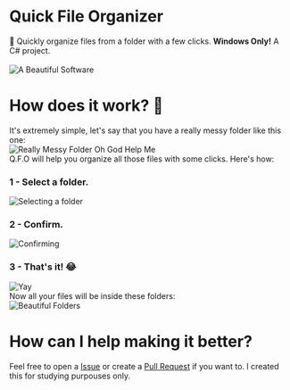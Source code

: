 # Quick File Organizer
:rocket: Quickly organize files from a folder with a few clicks. <b>Windows Only!</b>
A C# project.
<br><br>
![A Beautiful Software](https://i.imgur.com/wrLe2ZU.png)

# How does it work? :thinking:
It's extremely simple, let's say that you have a really messy folder like this one:
<br>
![Really Messy Folder Oh God Help Me](https://i.imgur.com/2LpFZ0k.png)
<br>
Q.F.O will help you organize all those files with some clicks. Here's how:

### 1 - Select a folder.<br>
![Selecting a folder](https://i.imgur.com/AfuBPDm.png)
<br>
### 2 - Confirm.<br>
![Confirming](https://i.imgur.com/jZp3VwY.png)
<br>
### 3 - That's it! :joy:<br>
![Yay](https://i.imgur.com/J0qQLpc.png)
<br>
Now all your files will be inside these folders:<br>
![Beautiful Folders](https://i.imgur.com/lgkJbdC.png)

# How can I help making it better?
Feel free to open a <a href="https://github.com/saulojoab/Quick-File-Organizer/issues">Issue</a> or create a <a href="https://github.com/saulojoab/Quick-File-Organizer/pulls">Pull Request</a> if you want to. I created this for studying purpouses only.
